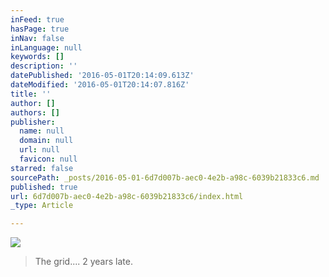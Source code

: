 ```yaml
---
inFeed: true
hasPage: true
inNav: false
inLanguage: null
keywords: []
description: ''
datePublished: '2016-05-01T20:14:09.613Z'
dateModified: '2016-05-01T20:14:07.816Z'
title: ''
author: []
authors: []
publisher:
  name: null
  domain: null
  url: null
  favicon: null
starred: false
sourcePath: _posts/2016-05-01-6d7d007b-aec0-4e2b-a98c-6039b21833c6.md
published: true
url: 6d7d007b-aec0-4e2b-a98c-6039b21833c6/index.html
_type: Article

---
```

![](https://the-grid-user-content.s3-us-west-2.amazonaws.com/54cb8bcf-8008-491a-9f2c-99f5dc6bfc57.jpg)

> The grid.... 2 years late.